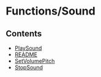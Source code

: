# Functions/Sound

## Contents

- [PlaySound](PlaySound.md)
- [README](README.md)
- [SetVolumePitch](SetVolumePitch.md)
- [StopSound](StopSound.md)
